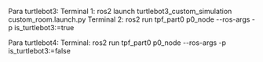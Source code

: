 Para turtlebot3:
Terminal 1: ros2 launch turtlebot3_custom_simulation custom_room.launch.py
Terminal 2: ros2 run tpf_part0 p0_node --ros-args -p is_turtlebot3:=true

Para turtlebot4:
Terminal: ros2 run tpf_part0 p0_node --ros-args -p is_turtlebot3:=false